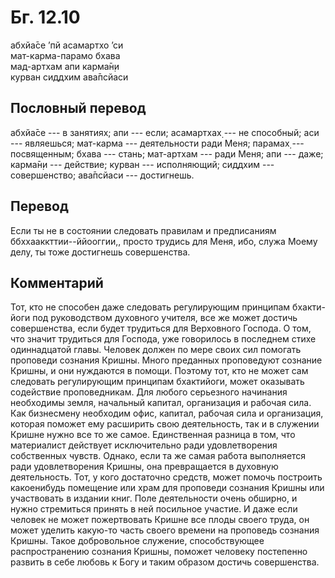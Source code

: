 # Бг. 12.10
абхйа̄се ’пй асамартхо ’си<br/>
мат-карма-парамо бхава<br/>
мад-артхам апи карма̄н̣и<br/>
курван сиддхим ава̄псйаси
## Пословный перевод

абхйа̄се --- в занятиях; апи --- если; асамартхах̣ --- не способный; аси
--- являешься; мат-карма --- деятельности ради Меня; парамах̣ ---
посвященным; бхава --- стань; мат-артхам --- ради Меня; апи --- даже;
карма̄н̣и --- действие; курван --- исполняющий; сиддхим --- совершенство;
ава̄псйаси --- достигнешь.

## Перевод

Если ты не в состоянии следовать правилам и предписаниям
ббххааккттии--ййооггии,, просто трудись для Меня, ибо, служа Моему делу,
ты тоже достигнешь совершенства.

## Комментарий

Тот, кто не способен даже следовать регулирующим принципам бхакти-йоги
под руководством духовного учителя, все же может достичь совершенства,
если будет трудиться для Верховного Господа. О том, что значит трудиться
для Господа, уже говорилось в последнем стихе одиннадцатой главы.
Человек должен по мере своих сил помогать проповеди сознания Кришны.
Много преданных проповедуют сознание Кришны, и они нуждаются в помощи.
Поэтому тот, кто не может сам следовать регулирующим принципам
бхактийоги, может оказывать содействие проповедникам. Для любого
серьезного начинания необходимы земля, начальный капитал, организация и
рабочая сила. Как бизнесмену необходим офис, капитал, рабочая сила и
организация, которая поможет ему расширить свою деятельность, так и в
служении Кришне нужно все то же самое. Единственная разница в том, что
материалист действует исключительно ради удовлетворения собственных
чувств. Однако, если та же самая работа выполняется ради удовлетворения
Кришны, она превращается в духовную деятельность. Тот, у кого достаточно
средств, может помочь построить какоенибудь помещение или храм для
проповеди сознания Кришны или участвовать в издании книг. Поле
деятельности очень обширно, и нужно стремиться принять в ней посильное
участие. И даже если человек не может пожертвовать Кришне все плоды
своего труда, он может уделить какую-то часть своего времени на
проповедь сознания Кришны. Такое добровольное служение, способствующее
распространению сознания Кришны, поможет человеку постепенно развить в
себе любовь к Богу и таким образом достичь совершенства.
